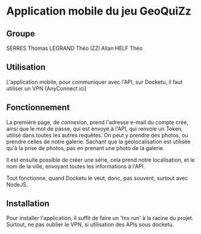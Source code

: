 # Application mobile du jeu GeoQuiZz
## Groupe
SERRES Thomas
LEGRAND Théo
IZZI Allan
HELF Théo

## Utilisation
L'application mobile, pour communiquer avec l'API, sur Docketu, il faut utiliser un VPN (AnyConnect ici)

## Fonctionnement
La première page, de connexion, prend l'adresse e-mail du compte crée, ainsi que le mot de passe, qui est envoyé à l'API, qui renvoie un Token, utilisé dans toutes les autres requêtes.
On peut y prendre des photos, ou prendre celles de notre galerie.
Sachant que la géolocalisation est utilisée qu'à la prise de photos, pas en prenant une photo de la galerie.

Il est ensuite possible de créer une série, cela prend notre localisation, et le nom de la ville, envoyant toutes les informations à l'API.

Tout fonctionne, quand Docketu le veut, donc, pas souvent, surtout avec NodeJS.

## Installation
Pour installer l'application, il suffit de faire un 'tns run' à la racine du projet.
Surtout, ne pas oublier le VPN, si utilisation des APIs sous docketu.
